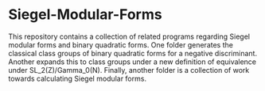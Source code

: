 # Siegel-Modular-Forms
This repository contains a collection of related programs regarding Siegel modular forms and binary quadratic forms. One folder generates the classical class groups of binary quadratic forms for a negative discriminant. Another expands this to class groups under a new definition of equivalence under SL_2(Z)/Gamma_0(N). Finally, another folder is a collection of work towards calculating Siegel modular forms.
